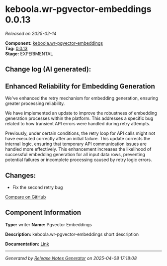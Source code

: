 #  keboola.wr-pgvector-embeddings 0.0.13

_Released on 2025-02-14_

**Component:** [keboola.wr-pgvector-embeddings](https://github.com/keboola/component-embeddings-v2)  
**Tag:** [0.0.13](https://github.com/keboola/component-embeddings-v2/releases/tag/0.0.13)  
**Stage:** EXPERIMENTAL


## Change log (AI generated):
## Enhanced Reliability for Embedding Generation
We've enhanced the retry mechanism for embedding generation, ensuring greater processing reliability.

We have implemented an update to improve the robustness of embedding generation processes within the platform. This addresses a specific bug related to how transient API errors were handled during retry attempts.

Previously, under certain conditions, the retry loop for API calls might not have executed correctly after an initial failure. This update corrects the internal logic, ensuring that temporary API communication issues are handled more effectively. This enhancement increases the likelihood of successful embedding generation for all input data rows, preventing potential failures or incomplete processing caused by retry logic errors.



## Changes:



- Fix the second retry bug 



[Compare on GitHub](https://github.com/keboola/component-embeddings-v2/compare/0.0.12...0.0.13)



## Component Information
**Type:** writer
**Name:** Pgvector Embeddings

**Description:** keboola.wr-pgvector-embeddings short description


**Documentation:** [Link](https://github.com/keboola/component-embeddings-v2/blob/master/README.md)



---
_Generated by [Release Notes Generator](https://github.com/keboola/release-notes-generator)
on 2025-04-08 17:18:08_